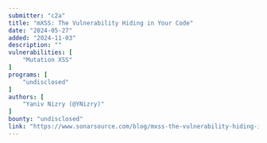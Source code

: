 ```yaml
---
submitter: "c2a"
title: "mXSS: The Vulnerability Hiding in Your Code"
date: "2024-05-27"
added: "2024-11-03"
description: ""
vulnerabilities: [
    "Mutation XSS"
]
programs: [
    "undisclosed"
]
authors: [
    "Yaniv Nizry (@YNizry)"
]
bounty: "undisclosed"
link: "https://www.sonarsource.com/blog/mxss-the-vulnerability-hiding-in-your-code/"
---
```





